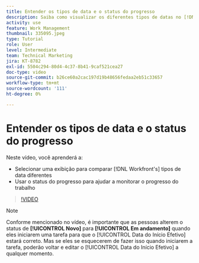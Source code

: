 ```yaml
---
title: Entender os tipos de data e o status do progresso
description: Saiba como visualizar os diferentes tipos de datas no [!DNL  Workfront] e usar o status do progresso para ajudá-lo a monitorar o progresso do trabalho.
activity: use
feature: Work Management
thumbnail: 335095.jpeg
type: Tutorial
role: User
level: Intermediate
team: Technical Marketing
jira: KT-8782
exl-id: 5504c294-80d4-4c37-8b41-9caf521cea27
doc-type: video
source-git-commit: b26ce60a2cac197d19b48656fedaa2eb51c33657
workflow-type: tm+mt
source-wordcount: '111'
ht-degree: 0%

---
```


# Entender os tipos de data e o status do progresso

Neste vídeo, você aprenderá a:

* Selecionar uma exibição para comparar [!DNL Workfront's] tipos de data diferentes
* Usar o status do progresso para ajudar a monitorar o progresso do trabalho

>[!VIDEO](https://video.tv.adobe.com/v/335095/?quality=12&learn=on)

>[!NOTE]
>
>Conforme mencionado no vídeo, é importante que as pessoas alterem o status de **[!UICONTROL Novo]** para **[!UICONTROL Em andamento]** quando eles iniciarem uma tarefa para que o [!UICONTROL Data do Início Efetivo] estará correto. Mas se eles se esquecerem de fazer isso quando iniciarem a tarefa, poderão voltar e editar o [!UICONTROL Data do Início Efetivo] a qualquer momento.


<!---
Task progress status overview
Definitions for the project, task, and issue dates within Workfront
Project timelines
--->
